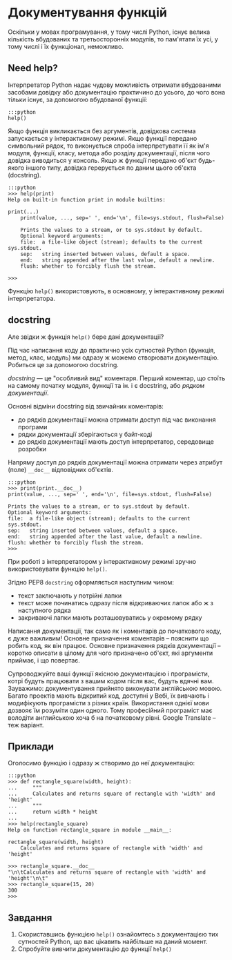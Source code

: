# Документування функцій

Оскільки у мовах програмування, у тому числі Python, існує велика кількість вбудованих та третьосторонніх модулів, то пам'ятати їх усі, у тому числі і їх функціонал, неможливо. 

## Need help?

Інтерпретатор Python надає чудову можливість отримати вбудованими засобами довідку або документацію практичино до усього, до чого вона тільки існує, за допомогою вбудованої функції:

	:::python
	help()

Якщо функція викликається без аргументів, довідкова система запускається у інтерактивному режимі.
Якщо функції передано символьний рядок, то виконується спроба інтерпретувати її як ім'я модуля, функції, класу, метода або розділу документації, після чого довідка виводиться у консоль. Якщо ж функції передано об'єкт будь-якого іншого типу, довідка герерується по даним цього об'єкта (docstring).

	:::python
	>>> help(print)
	Help on built-in function print in module builtins:

	print(...)
		print(value, ..., sep=' ', end='\n', file=sys.stdout, flush=False)

		Prints the values to a stream, or to sys.stdout by default.
		Optional keyword arguments:
		file:  a file-like object (stream); defaults to the current sys.stdout.
		sep:   string inserted between values, default a space.
		end:   string appended after the last value, default a newline.
		flush: whether to forcibly flush the stream.

	>>>

Функцію `help()` використовують, в основному, у інтерактивному режимі інтерпретатора.

## docstring

Але звідки ж функція `help()` бере дані документації?

Під час написання коду до практично усіх сутностей Python (функція, метод, клас, модуль) ми одразу ж можемо створювати документацію. Робиться це за допомогою docstring.

*docstring* — це "особливий вид" коментаря. 
Перший коментар, що стоїть на самому початку модуля, функції та ін. і є docstring, або *рядком документації*.

Основні відміни docstring від звичайних коментарів:

- до рядків документації можна отримати доступ під час виконання програми
- рядки документації зберігаються у байт-коді
- до рядків документації мають доступ інтерпретатор, середовище розробки

Напряму доступ до рядків документації можна отримати через атрибут (поле) `__doc__` відповідних об'єктів.

	:::python
	>>> print(print.__doc__)
	print(value, ..., sep=' ', end='\n', file=sys.stdout, flush=False)

	Prints the values to a stream, or to sys.stdout by default.
	Optional keyword arguments:
	file:  a file-like object (stream); defaults to the current sys.stdout.
	sep:   string inserted between values, default a space.
	end:   string appended after the last value, default a newline.
	flush: whether to forcibly flush the stream.
	>>>

При роботі з інтерпретатором у інтерактивному режимі зручно використовувати функцію `help()`.

Згідно PEP8 `docstring` оформляється наступним чином:

- текст заключають у потрійні лапки
- текст може починатись одразу після відкриваючих лапок або ж з наступного рядка
- закриваючі лапки мають розташовуватись у окремому рядку

Написання документації, так само як і коментарів до початкового коду, є дуже важливим! 
Основне призначення коментарів – пояснити що робить код, як він працює. Основне призначення рядків документації – коротко описати в цілому для чого призначено об'єкт, які аргументи приймає, і що повертає. 

Супроводжуйте ваші функції якісною документацією і програмісти, котрі будуть працювати з вашим кодом після вас, будуть вдячні вам.
Зауважимо: документування прийнято виконувати англійською мовою. 
Багато проектів мають відкритий код, доступні у Вебі, їх вивчають і модифікують програмісти з різних країн. 
Використання однієї мови дозвояє їм розуміти один одного. 
Тому професійний програміст має володіти английською хоча б на початковому рівні. 
Google Translate – теж варіант. 

## Приклади

Оголосимо функцію і одразу ж створимо до неї документацію:

	:::python
	>>> def rectangle_square(width, height):
	...     """
	...     Calculates and returns square of rectangle with 'width' and 'height'
	...     """
	...     return width * height
	...
	>>> help(rectangle_square)
	Help on function rectangle_square in module __main__:

	rectangle_square(width, height)
		Calculates and returns square of rectangle with 'width' and 'height'

	>>> rectangle_square.__doc__
	"\n\tCalculates and returns square of rectangle with 'width' and 'height'\n\t"
	>>> rectangle_square(15, 20)
	300
	>>>

## Завдання

1. Скориставшись функцією `help()` ознайомтесь з документацією тих сутностей Python, що вас цікавить найбільше на даний момент. 
1. Спробуйте вивчити документацію до функції `help()` 
